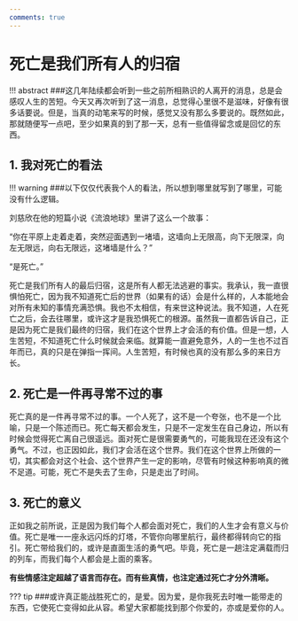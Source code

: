 ```yaml
---
comments: true
---
```


# 死亡是我们所有人的归宿

!!! abstract
    ###这几年陆续都会听到一些之前所相熟识的人离开的消息，总是会感叹人生的苦短。今天又再次听到了这一消息，总觉得心里很不是滋味，好像有很多话要说。但是，当真的动笔来写的时候，感觉又没有那么多要说的。既然如此，那就随便写一点吧，至少如果真的到了那一天，总有一些值得留念或是回忆的东西。

## 1. 我对死亡的看法
!!! warning
    ###以下仅仅代表我个人的看法，所以想到哪里就写到了哪里，可能没有什么逻辑。

刘慈欣在他的短篇小说《流浪地球》里讲了这么一个故事：

“你在平原上走着走着，突然迎面遇到一堵墙，这墙向上无限高，向下无限深，向左无限远，向右无限远，这堵墙是什么？”

“是死亡。”

死亡是我们所有人的最后归宿，这是所有人都无法逃避的事实。我承认，我一直很惧怕死亡，因为我不知道死亡后的世界（如果有的话）会是什么样的，人本能地会对所有未知的事情充满恐惧。我也不太相信，有来世这种说法。我不知道，人在死亡之后，会去往哪里，或许这才是我恐惧死亡的根源。虽然我一直都告诉自己，正是因为死亡是我们最终的归宿，我们在这个世界上才会活的有价值。但是一想，人生苦短，不知道死亡什么时候就会来临。就算能一直避免意外，人的一生也不过百年而已，真的只是在弹指一挥间。人生苦短，有时候也真的没有那么多的来日方长。

## 2. 死亡是一件再寻常不过的事

死亡真的是一件再寻常不过的事。一个人死了，这不是一个夸张，也不是一个比喻，只是一个陈述而已。死亡每天都会发生，只是不一定发生在自己身边，所以有时候会觉得死亡离自己很遥远。面对死亡是很需要勇气的，可能我现在还没有这个勇气。不过，也正因如此，我们才会活在这个世界。我们在这个世界上所做的一切，其实都会对这个社会、这个世界产生一定的影响，尽管有时候这种影响真的微不足道。可能，死亡不是失去了生命，只是走出了时间。

## 3. 死亡的意义

正如我之前所说，正是因为我们每个人都会面对死亡，我们的人生才会有意义与价值。死亡是唯一一座永远闪烁的灯塔，不管你向哪里航行，最终都得转向它的指引。死亡带给我们的，或许是直面生活的勇气吧。毕竟，死亡是一趟注定满载而归的列车，而我们每个人都会是上面的乘客。

**有些情感注定超越了语言而存在。而有些真情，也注定通过死亡才分外清晰。**

??? tip 
    ###或许真正能战胜死亡的，是爱。因为爱，是你我死去时唯一能带走的东西，它使死亡变得如此从容。希望大家都能找到那个你爱的，亦或是爱你的人。
